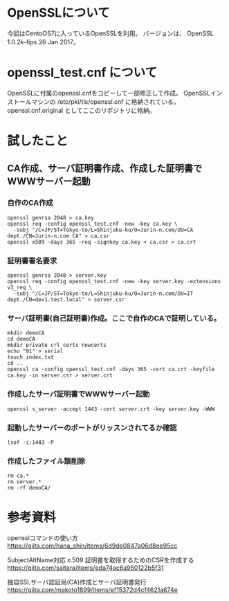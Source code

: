 # OpenSSLについて
今回はCentoOS7に入っているOpenSSLを利用。
バージョンは、 OpenSSL 1.0.2k-fips  26 Jan 2017。

# openssl_test.cnf について
OpenSSLに付属のopenssl.cnfをコピーして一部修正して作成。
OpenSSLインストールマシンの /etc/pki/tls/openssl.cnf に格納されている。
openssl.cnf.original としてここのリポジトリに格納。

# 試したこと
## CA作成、サーバ証明書作成、作成した証明書でWWWサーバー起動
### 自作のCA作成
```
openssl genrsa 2048 > ca.key
openssl req -config openssl_test.cnf -new -key ca.key \
  -subj "/C=JP/ST=Tokyo-to/L=Shinjuku-ku/O=Jurin-n.com/OU=CA dept./CN=Jurin-n.com CA" > ca.csr
openssl x509 -days 365 -req -signkey ca.key < ca.csr > ca.crt
```

### 証明書署名要求
```
openssl genrsa 2048 > server.key
openssl req -config openssl_test.cnf -new -key server.key -extensions v3_req \
  -subj "/C=JP/ST=Tokyo-to/L=Shinjuku-ku/O=Jurin-n.com/OU=IT dept./CN=dev1.test.local" > server.csr
```

### サーバ証明書(自己証明書)作成。ここで自作のCAで証明している。
```
mkdir demoCA
cd demoCA
mkdir private crl certs newcerts
echo "01" > serial
touch index.txt
cd ..
openssl ca -config openssl_test.cnf -days 365 -cert ca.crt -keyfile ca.key -in server.csr > server.crt
```

### 作成したサーバ証明書でWWWサーバー起動
```
openssl s_server -accept 1443 -cert server.crt -key server.key -WWW
```

### 起動したサーバーのポートがリッスンされてるか確認
```
lsof -i:1443 -P
```

### 作成したファイル類削除
```
rm ca.*
rm server.*
rm -rf demoCA/
```

# 参考資料
opensslコマンドの使い方
https://qiita.com/hana_shin/items/6d9de0847a06d8ee95cc

SubjectAltName対応 x.509 証明書を取得するためのCSRを作成する
https://qiita.com/saitara/items/eda74ac6a950122b5f31

独自SSLサーバ認証局(CA)作成とサーバ証明書発行
https://qiita.com/makoto1899/items/ef15372d4cf4621a674e
